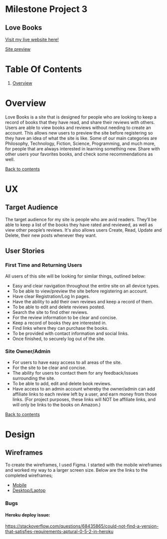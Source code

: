 #  Milestone Project 3
## Love Books

[Visit my live website here!](https://milestone3-rodrigopalazon.herokuapp.com/)

[Site preview](static/images/responsivity.jpg)

# Table Of Contents

1. [Overview](#overview)
<!-- 2. [UX](#ux)
    - [Target Audience](#target-audience)
    - [User Stories](#user-stories)
3. [Design](#design)
    - [Wireframes](#wireframes)
    - [Typography](#typography)
    - [Colours](#colours)
    - [Database](#database)
4. [Features](#features)
    - [Current Features](#current-features)
    - [Future Features](#future-features)
5. [Technologies Used](#technologies-used)
    - [Languages](#languages)
    - [Database](#database)
    - [Frameworks Libraries and Programmes](#frameworks-libraries-and-programmes)
6. [Testing](#testing)
7. [Deployment](#deployment)
8. [Credits](#credits) -->

# Overview

Love Books is a site that is designed for people who are looking to keep a record of books that they have read, and share their reviews with others. 
Users are able to view books and reviews without needing to create an account. This allows new users to preview the site before registering so they have an idea of what the site is like. 
Some of our main categories are Philosophy, Technology, Fiction, Science, Programming, and much more, for people that are always interested in learning something new. Share with other users your favorites books, and check some recommendations as well.

[Back to contents](#table-of-contents)

# UX

## Target Audience

The target audience for my site is people who are avid readers. They’ll be able to keep a list of the books they have rated and reviewed, as well as view other people’s reviews.
It's also allows users Create, Read, Update and Delete, their new posts whenever they want. 

## User Stories

### First Time and Returning Users

All users of this site will be looking for similar things, outlined below:
-	Easy and clear navigation throughout the entire site on all device types.
-	To be able to view/preview the site before registering an account.
-	Have clear Registration/Log In pages.
-	Have the ability to add their own reviews and keep a record of them.
-	To be able to edit and delete reviews posted.
-	Search the site to find other reviews.
-	For the review information to be clear and concise.
-   Keep a record of books they are interested in.
-	Find links where they can purchase the books.
-	To be provided with contact information and social links.
-	Once finished, to securely log out of the site.

### Site Owner/Admin

-	For users to have easy access to all areas of the site.
-	For the site to be clear and concise.
-	The ability for users to contact them for any feedback/issues surrounding the site.
-	To be able to add, edit and delete book reviews.
-	Have access to an admin account whereby the owner/admin can add affiliate links to each review left by a user, and earn money from those links. (For project purposes, these links will NOT be affiliate links, and will only be links to the books on Amazon.)

[Back to contents](#table-of-contents)

# Design

## Wireframes

To create the wireframes, I used Figma. I started with the mobile wireframes and worked my way to a larger screen size. Below are the links to the completed wireframes;

-   [Mobile](static/images/wireframes/mobilewf.pdf)
-	[Desktop/Laptop](static/images/wireframes/desktopwf.pdf)
### Bugs
#### Heroku deploy issue:
https://stackoverflow.com/questions/68435865/could-not-find-a-version-that-satisfies-requirements-aptural-0-5-2-in-heroku

